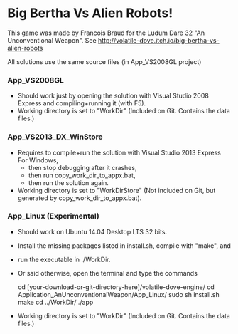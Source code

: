 # Big Bertha Vs Alien Robots!

This game was made by Francois Braud for the Ludum Dare 32 "An Unconventional Weapon".
See http://volatile-dove.itch.io/big-bertha-vs-alien-robots

All solutions use the same source files (in App_VS2008GL project)

### App_VS2008GL
 * Should work just by opening the solution with Visual Studio 2008 Express
   and compiling+running it (with F5).
* Working directory is set to "WorkDir" (Included on Git. Contains the data files.)

### App_VS2013_DX_WinStore
* Requires to compile+run the solution with Visual Studio 2013 Express For Windows,
  * then stop debugging after it crashes,
  * then run copy_work_dir_to_appx.bat,
  * then run the solution again.
* Working directory is set to "WorkDirStore" (Not included on Git, but generated by copy_work_dir_to_appx.bat).

### App_Linux (Experimental)
* Should work on Ubuntu 14.04 Desktop LTS 32 bits.
* Install the missing packages listed in install.sh, compile with "make", and
* run the executable in ./WorkDir.
* Or said otherwise, open the terminal and type the commands

    cd [your-download-or-git-directory-here]/volatile-dove-engine/
    cd Application_AnUnconventionalWeapon/App_Linux/
    sudo sh install.sh
    make
    cd ../WorkDir/
    ./app

* Working directory is set to "WorkDir" (Included on Git. Contains the data files.)
